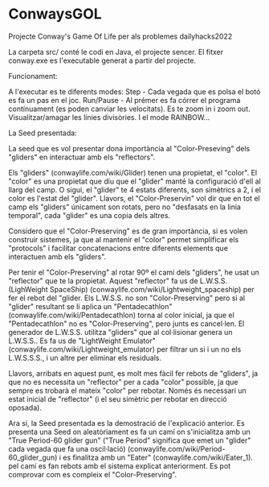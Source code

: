 # ConwaysGOL
Projecte Conway's Game Of Life per als problemes dailyhacks2022


La carpeta src/ conté le codi en Java, el projecte sencer.
El fitxer conway.exe es l'executable generat a partir del projecte.


Funcionament:

A l'executar es te diferents modes:
Step - Cada vegada que es polsa el botó es fa un pas en el joc.
Run/Pause - Al prémer es fa córrer el programa contínuament (es poden canviar les velocitats).
Es te zoom in i zoom out.
Visualitzar/amagar les línies divisòries.
I el mode RAINBOW...


La Seed presentada:

La seed que es vol presentar dona importància al "Color-Preseving" dels "gliders" en interactuar amb els "reflectors".

Els "gliders" (conwaylife.com/wiki/Glider) tenen una propietat, el "color". El "color" es una propietat que diu que el "glider" manté la configuració d'ell al llarg del camp. O sigui, el "glider" te 4 estats diferents, son simètrics a 2, i el color es l'estat del "glider". Llavors, el "Color-Preservin" vol dir que en tot el camp els "gliders" únicament son rotats, pero no "desfasats en la linia temporal", cada "glider" es una copia dels altres.

Considero que el "Color-Preserving" es de gran importància, si es volen construir sistemes, ja que al mantenir el "color" permet simplificar els "protocols" i facilitar concatenacions entre diferents elements que interactuen amb els "gliders".

Per tenir el "Color-Preserving" al rotar 90º el camí dels "gliders", he usat un "reflector" que te la propietat. Aquest "reflector" fa us de L.W.S.S. (LighWeight SpaceShip) (conwaylife.com/wiki/Lightweight_spaceship) per fer el rebot del "glider. Els L.W.S.S. no son "Color-Preserving" pero si al "glider" resultant se li aplica un "Pentadecathlon" (conwaylife.com/wiki/Pentadecathlon) torna al color inicial, ja que el "Pentadecathlon" no es "Color-Preserving", pero junts es cancel·len. El generador de L.W.S.S. utilitza "gliders" que al col·lisionar genera un L.W.S.S.. Es fa us de "LightWeight Emulator" (conwaylife.com/wiki/Lightweight_emulator) per filtrar un si i un no els L.W.S.S.S., i un altre per eliminar els residuals.

Llavors, arribats en aquest punt, es molt mes fàcil fer rebots de "gliders", ja que no es necessita un "reflector" per a cada "color" possible, ja que sempre es trobarà el mateix "color" per rebotar. Només és necessari un estat inicial de "reflector" (i el seu simètric per rebotar en direcció oposada).

Ara si, la Seed presentada es la demostració de l'explicació anterior. Es presenta una Seed on aleatòriament es fa un camí on s'inicialitza amb un "True Period-60 glider gun" ("True Period" significa que emet un "glider" cada vegada que fa una oscil·lació) (conwaylife.com/wiki/Period-60_glider_gun) i es finalitza amb un "Eater" (conwaylife.com/wiki/Eater_1). pel camí es fan rebots amb el sistema explicat anteriorment. Es pot comprovar com es compleix el "Color-Preserving".
